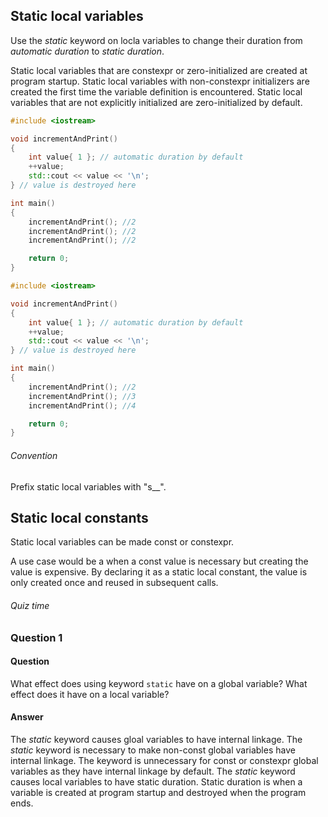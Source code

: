 ## Static local variables
Use the *static* keyword on locla variables to change their duration from *automatic duration* to *static duration*.

Static local variables that are constexpr or zero-initialized are created at program startup. Static local variables with non-constexpr initializers are created the first time the variable definition is encountered. Static local variables that are not explicitly initialized are zero-initialized by default.

```cpp
#include <iostream>

void incrementAndPrint()
{
    int value{ 1 }; // automatic duration by default
    ++value;
    std::cout << value << '\n';
} // value is destroyed here

int main()
{
    incrementAndPrint(); //2
    incrementAndPrint(); //2
    incrementAndPrint(); //2

    return 0;
}
```

```cpp
#include <iostream>

void incrementAndPrint()
{
    int value{ 1 }; // automatic duration by default
    ++value;
    std::cout << value << '\n';
} // value is destroyed here

int main()
{
    incrementAndPrint(); //2
    incrementAndPrint(); //3
    incrementAndPrint(); //4

    return 0;
}
```

###### Convention
Prefix static local variables with "s\__".

## Static local constants
Static local variables can be made const or constexpr.

A use case would be a when a const value is necessary but creating the value  is expensive. By declaring it as a static local constant, the value is only created once and reused in subsequent calls. 

###### Quiz time
### Question 1
#### Question
What effect does using keyword `static` have on a global variable? What effect does it have on a local variable?
#### Answer
The *static* keyword causes gloal variables to have internal linkage. The *static* keyword is necessary to make non-const global variables have internal linkage. The keyword is unnecessary for const or constexpr global variables as they have internal linkage by default.
The *static* keyword causes local variables to have static duration. Static duration is when a variable is created at program startup and destroyed when the program ends.